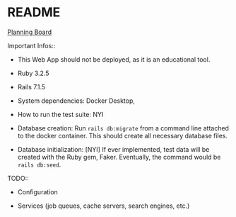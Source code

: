# README

[Planning Board](https://github.com/users/TylerAndreasen/projects/3)


Important Infos::

* This Web App should not be deployed, as it is an educational tool.

* Ruby 3.2.5

* Rails 7.1.5

* System dependencies: Docker Desktop,

* How to run the test suite: NYI

* Database creation: Run `rails db:migrate` from a command line attached to the docker container. This should create all necessary database files. 

* Database initialization: [NYI] If ever implemented, test data will be created with the Ruby gem, Faker. Eventually, the command would be `rails db:seed`.

TODO::

* Configuration

* Services (job queues, cache servers, search engines, etc.)